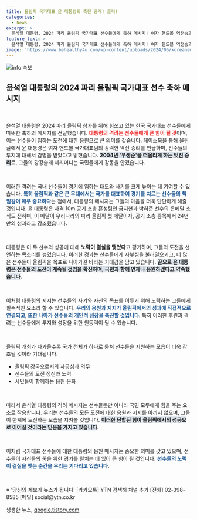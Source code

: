 ```yaml
---
title: 올림픽 국가대표 윤 대통령의 축전 공개! 클릭!
categories:
  - News
excerpt: >
  윤석열 대통령, 2024 파리 올림픽 국가대표 선수들에게 축하 메시지! 여자 핸드볼 역전승과 사격 혼성팀 은메달의 감동 순간들을 조명하며, 국민과 함께 끝까지 응원할 것이라고 전했습니다.
feature_text: >
  윤석열 대통령, 2024 파리 올림픽 국가대표 선수들에게 축하 메시지! 여자 핸드볼 역전승과 사격 혼성팀 은메달의 감동 순간들을 조명하며, 국민과 함께 끝까지 응원할 것이라고 전했습니다.
image: 'https://www.behealthy4u.com/wp-content/uploads/2024/06/koreanews.jpg'
---
```


<p><img src="https://www.behealthy4u.com/wp-content/uploads/2024/06/koreanews.jpg" alt="info 속보" /></p>

<h2 data-ke-size="size26">윤석열 대통령의 2024 파리 올림픽 국가대표 선수 축하 메시지</h2>

<p data-ke-size="size16">&nbsp;</p>

<p>윤석열 대통령은 2024 파리 올림픽 참가를 위해 힘쓰고 있는 한국 국가대표 선수들에게 따뜻한 축하의 메시지를 전달했습니다. <b><span style="color: #ee2323;">대통령의 격려는 선수들에게 큰 힘이 될 것</span></b>이며, 이는 선수들이 임하는 도전에 대한 응원으로 큰 의미를 갖습니다. 페이스북을 통해 올린 글에서 윤 대통령은 여자 핸드볼 국가대표팀의 강력한 역전 승리를 언급하며, 선수들의 투지에 대해서 감명을 받았다고 밝혔습니다. <b><span style="background-color: #21538527;">2004년 '우생순'을 떠올리게 하는 멋진 승리</span></b>로, 그들의 강강술래 세리머니는 국민들에게 감동을 안겼습니다. </p>

<p data-ke-size="size16">&nbsp;</p>

<p>이러한 격려는 국내 선수들이 경기에 임하는 태도와 사기를 크게 높이는 데 기여할 수 있습니다. <b><span style="color: #1a5490;">특히 올림픽과 같은 큰 무대에서는 국가를 대표하여 경기를 치르는 선수들의 책임감이 매우 중요하다</span></b>는 점에서, 대통령의 메시지는 그들의 마음을 더욱 단단하게 해줄 것입니다. 윤 대통령은 사격 10m 공기 소총 혼성팀인 금지현과 박하준 선수의 은메달 소식도 전하며, 이 메달이 우리나라의 파리 올림픽 첫 메달이자, 공기 소총 종목에서 24년 만의 성과라고 강조했습니다. </p>

<p data-ke-size="size16">&nbsp;</p>

<p>대통령은 이 두 선수의 성공에 대해 <b><span style="ee2323;">노력이 결실을 맺었다</span></b>고 평가하며, 그들의 도전을 선언하는 목소리를 높였습니다. 이러한 경과는 선수들에게 자부심을 불러일으키고, 더 많은 선수들이 올림픽을 목표로 나아가길 바라는 기대감을 담고 있습니다. <b><span style="background-color: #21538527;">끝으로 윤 대통령은 선수들의 도전이 계속될 것임을 확신하며, 국민과 함께 언제나 응원하겠다고 약속했습니다</span></b>. </p>

<p data-ke-size="size16">&nbsp;</p>

<p>이처럼 대통령의 지지는 선수들의 사기와 자신의 목표를 이루기 위해 노력하는 그들에게 필수적인 요소라 할 수 있습니다. <b><span style="color: #1a5490;">우리의 응원과 지지가 올림픽에서의 성과에 직접적으로 연결되고, 또한 나아가 선수들의 개인적 성장을 촉진할 것입니다</span></b>. 특히 이러한 후원과 격려는 선수들에게 투지와 성장을 위한 원동력이 될 수 있습니다. </p>

<p data-ke-size="size16">&nbsp;</p>

<p>올림픽 개최가 다가올수록 국가 전체가 하나로 뭉쳐 선수들을 지원하는 모습이 더욱 강조될 것이라 기대됩니다. <ul> 
<li>올림픽 강국으로서의 자긍심과 의무</li>
<li>선수들의 도전 정신과 노력</li> 
<li>시민들이 함께하는 응원 문화</li> 
</ul></p>

<p data-ke-size="size16">&nbsp;</p>

<p>따라서 윤석열 대통령의 격려 메시지는 선수들뿐만 아니라 국민 모두에게 힘을 주는 요소로 작용합니다. 우리는 선수들의 모든 도전에 대한 응원과 지지를 아끼지 않으며, 그들이 한계에 도전하는 모습을 지켜볼 것입니다. <b><span style="background-color: #21538527;">이러한 단합된 힘이 올림픽에서의 성공으로 이어질 것이라는 믿음을 가지고 있습니다</span></b>. </p>

<p data-ke-size="size16">&nbsp;</p>

<p>이처럼 국가대표 선수들에 대한 대통령의 응원 메시지는 중요한 의미를 갖고 있으며, 선수들이 자신들의 꿈을 위한 경기를 펼치는 데 있어 큰 힘이 될 것입니다. <b><span style="color: #1a5490;">선수들의 노력이 결실을 맺는 순간을 우리는 기다리고 있습니다</span></b>. </p>

<p data-ke-size="size16">&nbsp;</p>

<p>※ '당신의 제보가 뉴스가 됩니다' [카카오톡] YTN 검색해 채널 추가 [전화] 02-398-8585 [메일] social@ytn.co.kr</p>
생생한 뉴스, <a href="https://qoogle.tistory.com" rel="dofollow">qoogle.tistory.com</a>


